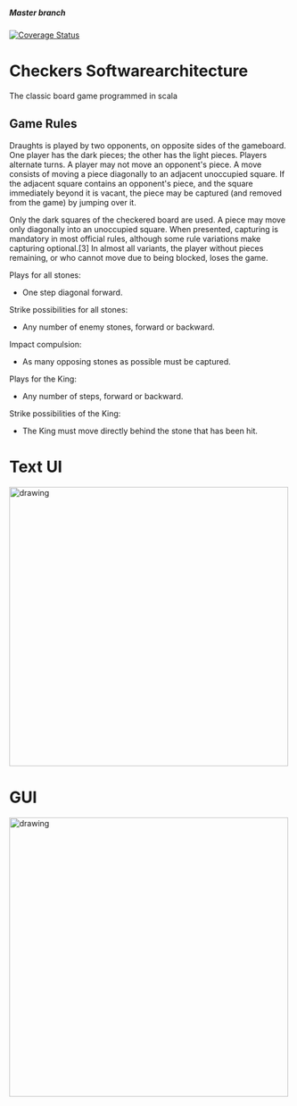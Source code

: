 ##### Master branch
[![Coverage Status](https://coveralls.io/repos/github/KILLEliteMaste/Checkers/badge.svg?branch=master)](https://coveralls.io/github/KILLEliteMaste/Checkers?branch=master)



# Checkers Softwarearchitecture
The classic board game programmed in scala
## Game Rules
Draughts is played by two opponents, on opposite sides of the gameboard. One player has the dark pieces; the other has the light pieces. Players alternate turns. A player may not move an opponent's piece. A move consists of moving a piece diagonally to an adjacent unoccupied square. If the adjacent square contains an opponent's piece, and the square immediately beyond it is vacant, the piece may be captured (and removed from the game) by jumping over it.

Only the dark squares of the checkered board are used. A piece may move only diagonally into an unoccupied square. When presented, capturing is mandatory in most official rules, although some rule variations make capturing optional.[3] In almost all variants, the player without pieces remaining, or who cannot move due to being blocked, loses the game.

Plays for all stones: 
- One step diagonal forward.

Strike possibilities for all stones:
- Any number of enemy stones, forward or backward.

Impact compulsion:
- As many opposing stones as possible must be captured.

Plays for the King:
- Any number of steps, forward or backward.

Strike possibilities of the King:
- The King must move directly behind the stone that has been hit.
# Text UI

<img src="https://i.imgur.com/y0ebwVVh.jpg" alt="drawing" width="500"/>

# GUI

<img src="https://i.imgur.com/TCmcRwT.gif" alt="drawing" width="500"/>
